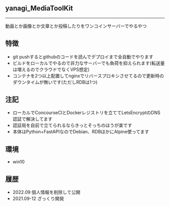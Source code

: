 ## yanagi_MediaToolKit
---
動画とか画像とか文章とか投稿したりをワンコインサーバーでやるやつ 


## 特徴
- git pushするとgithubのコードを読んでデプロイまで全自動でやります
- ビルドをローカルでやるので非力なサーバーでも負荷を抑えられます(転送量は増えるのでクラウドでなくVPS想定)
- コンテナを2つ以上配置してnginxでリバースプロキシさせてるので更新時のダウンタイムが無いです(ただしRDBは1つ)

## 注記
- ローカルでConcourseCIとDockerレジストリを立ててLetsEncryptのDNS認証で解決してます
- 認証局を自前で立てられるならきっとそっちのほうが楽です
- 本体はPython+FastAPIなのでDebian、RDBほかにAlpine使ってます

## 環境
- win10

## 履歴
- 2022.09 個人情報を削除して公開
- 2021.09-12 ざっくり開発
